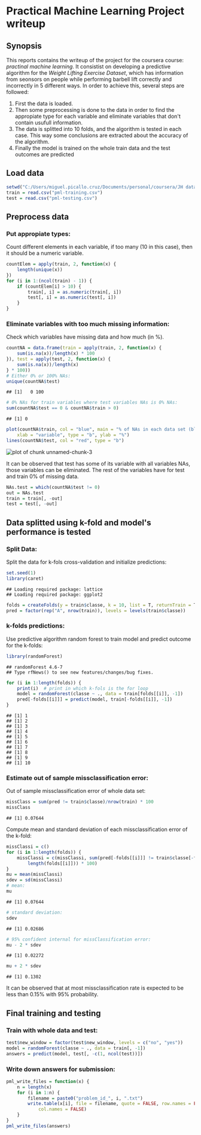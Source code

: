 Practical Machine Learning Project writeup
========================================================

## Synopsis
This reports contains the writeup of the project for the coursera course: *practinal machine learning*. It consistist on developing a predictive algorithm for the *Weight Lifting Exercise Dataset*, which has information from seonsors on people while performing barbell lift correctly and incorrectly in 5 different ways. In order to achieve this, several steps are followed:

1. First the data is loaded. 
2. Then some preprocessing is done to the data in order to find the appropiate type for each variable and eliminate variables that don't contain usufull information.
3. The data is splitted into 10 folds, and the algorithm is tested in each case. This way some conclusions are extracted about the accuracy of the algorithm.
4. Finally the model is trained on the whole train data and the test outcomes are predicted

## Load data

```r
setwd("C:/Users/miguel.picallo.cruz/Documents/personal/coursera/JH data science/practical ML")
train = read.csv("pml-training.csv")
test = read.csv("pml-testing.csv")
```


## Preprocess data
### Put appropiate types:
Count different elements in each variable, if too many (10 in this case), then it should be a numeric variable.

```r
countElem = apply(train, 2, function(x) {
    length(unique(x))
})
for (i in 1:(ncol(train) - 1)) {
    if (countElem[i] > 10) {
        train[, i] = as.numeric(train[, i])
        test[, i] = as.numeric(test[, i])
    }
}
```


### Eliminate variables with too much missing information:
Check which variables have missing data and how much (in %). 

```r
countNA = data.frame(train = apply(train, 2, function(x) {
    sum(is.na(x))/length(x) * 100
}), test = apply(test, 2, function(x) {
    sum(is.na(x))/length(x)
} * 100))
# Either 0% or 100% NAs:
unique(countNA$test)
```

```
## [1]   0 100
```

```r
# 0% NAs for train variables where test variables NAs is 0% NAs:
sum(countNA$test == 0 & countNA$train > 0)
```

```
## [1] 0
```

```r
plot(countNA$train, col = "blue", main = "% of NAs in each data set (blue for train, red for test)", 
    xlab = "variable", type = "b", ylab = "%")
lines(countNA$test, col = "red", type = "b")
```

![plot of chunk unnamed-chunk-3](figure/unnamed-chunk-3.png) 

It can be observed that test has some of its variable with all variables NAs, those variables can be eliminated. The rest of the variables have for test and train 0% of missing data.

```r
NAs.test = which(countNA$test != 0)
out = NAs.test
train = train[, -out]
test = test[, -out]
```


## Data splitted using k-fold and model's performance is tested
### Split Data:
Split the data for k-fols cross-validation and initialize predictions:

```r
set.seed(1)
library(caret)
```

```
## Loading required package: lattice
## Loading required package: ggplot2
```

```r
folds = createFolds(y = train$classe, k = 10, list = T, returnTrain = T)
pred = factor(rep("A", nrow(train)), levels = levels(train$classe))
```


### k-folds predictions:
Use predictive algorithm random forest to train model and predict outcome for the k-folds:

```r
library(randomForest)
```

```
## randomForest 4.6-7
## Type rfNews() to see new features/changes/bug fixes.
```

```r
for (i in 1:length(folds)) {
    print(i)  # print in which k-fols is the for loop
    model = randomForest(classe ~ ., data = train[folds[[i]], -1])
    pred[-folds[[i]]] = predict(model, train[-folds[[i]], -1])
}
```

```
## [1] 1
## [1] 2
## [1] 3
## [1] 4
## [1] 5
## [1] 6
## [1] 7
## [1] 8
## [1] 9
## [1] 10
```

### Estimate out of sample missclassification error:
Out of sample missclassification error of whole data set:

```r
missClass = sum(pred != train$classe)/nrow(train) * 100
missClass
```

```
## [1] 0.07644
```

Compute mean and standard deviation of each missclassification error of the k-fold:

```r
missClassi = c()
for (i in 1:length(folds)) {
    missClassi = c(missClassi, sum(pred[-folds[[i]]] != train$classe[-folds[[i]]])/(nrow(train) - 
        length(folds[[i]])) * 100)
}
mu = mean(missClassi)
sdev = sd(missClassi)
# mean:
mu
```

```
## [1] 0.07644
```

```r
# standard deviation:
sdev
```

```
## [1] 0.02686
```

```r
# 95% confident internal for missClassification error:
mu - 2 * sdev
```

```
## [1] 0.02272
```

```r
mu + 2 * sdev
```

```
## [1] 0.1302
```

It can be observed that at most missclassification rate is expected to be less than 0.15% with 95% probability.
## Final training and testing

### Train with whole data and test:

```r
test$new_window = factor(test$new_window, levels = c("no", "yes"))
model = randomForest(classe ~ ., data = train[, -1])
answers = predict(model, test[, -c(1, ncol(test))])
```


### Write down answers for submission:

```r
pml_write_files = function(x) {
    n = length(x)
    for (i in 1:n) {
        filename = paste0("problem_id_", i, ".txt")
        write.table(x[i], file = filename, quote = FALSE, row.names = FALSE, 
            col.names = FALSE)
    }
}
pml_write_files(answers)
```

